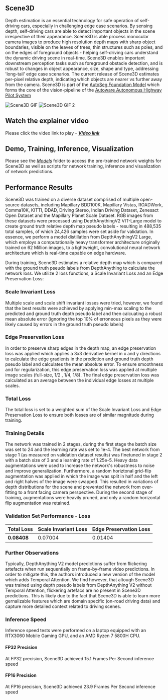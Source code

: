 ## Scene3D
Depth estimation is an essential technology for safe operation of self-driving cars, especially in challenging edge case scenarios. By sensing depth, self-driving cars are able to detect important objects in the scene irrespective of their appearance. Scene3D is able process monocular camera images to produce high resolution depth maps with sharp object boundaries, visible on the leaves of trees, thin structures such as poles, and on the edges of foreground objects - helping self-driving cars understand the dynamic driving scene in real-time. Scene3D enables important downstream perception tasks such as foreground obstacle detection, and is robust to changes in object appearance, size, shape and type, addressing 'long-tail' edge case scenarios. The current release of Scene3D estimates per-pixel relative depth, indicating which objects are nearer vs further away from the camera. Scene3D is part of the [AutoSeg Foundation Model](https://github.com/autowarefoundation/autoware.privately-owned-vehicles/tree/main/AutoSeg) which forms the core of the vision-pipeline of the [Autoware Autonomous Highway Pilot System](https://github.com/autowarefoundation/autoware.privately-owned-vehicles/tree/main)

![Scene3D GIF](../Media/Scene3D_GIF.gif) ![Scene3D GIF 2](../Media/Scene3D_GIF_2.gif)

## Watch the explainer video
Please click the video link to play - [***Video link***](https://drive.google.com/file/d/19E57_ECVF3ImMGY8TNmg7dqixH1ej8MB/view?usp=drive_link)

## Demo, Training, Inference, Visualization
Please see the [*Models*](https://github.com/autowarefoundation/autoware.privately-owned-vehicles/tree/main/Models) folder to access the pre-trained network weights for Scene3D as well as scripts for network training, inference and visualization of network predictions.

## Performance Results
Scene3D was trained on a diverse dataset comprised of multiple open-source datasets, including Mapillary BDD100K, Mapillary Vistas, ROADWork, Comma10K, KITTI, DDAD, Driving Stereo, Indian Driving Dataset, Zenesact Open Dataset and the Mapillary Planet Scale Dataset. RGB images from these datasets were processed using DepthAnythingV2 VIT-Large model to create ground truth relative depth map pseudo labels - resulting in 488,535 total samples, of which 24,426 samples were set aside for validation. In essence, we perform a model distillation from DepthAnythingV2 Large, which employs a computationally heavy transformer architecture originally trained on 62 Million images, to a lightweight, convolutional neural network architecture which is real-time capable on edge hardware.

During training, Scene3D estimates a relative depth map which is compared with the ground truth pseudo labels from DepthAnything to calculate the network loss. We utilize 2 loss functions, a Scale Invariant Loss and an Edge Preservation Loss:

### Scale Invariant Loss
Multiple scale and scale shift invariant losses were tried, however, we found that the best results were achieved by applying min-max scaling to the predicted and ground truth depth pseudo label and then calcuating a robust mean absolute error (ignoring the top 10% of erroneous pixels as they were likely caused by errors in the ground truth pseudo labels)

### Edge Preservation Loss
In order to preserve sharp edges in the depth map, an edge preservation loss was applied which applies a 3x3 derivative kernel in x and y directions to calculate the edge gradients in the prediction and ground truth depth pseudo label and calculates the mean absolute error. To ensure smoothness and for regularization, this edge preservation loss was applied at multiple image scales (full-size, 1/2 , 1/4, 1/8). The final edge preservation loss was calculated as an average between the individual edge losses at multiple scales.

### Total Loss
The total loss is set to a weighted sum of the Scale Invariant Loss and Edge Preservation Loss to ensure both losses are of similar magnitude during training.

### Training Details
The network was trained in 2 stages, during the first stage the batch size was set to 24 and the learning rate was set to 1e-4. The best network from stage 1 (as measured on validation dataset results) was finetuned in stage 2 with a batch size of 3 and a learning rate of 1.25e-5. Heavy data augmentations were used to increase the network's robustness to noise and improve generalization. Furthermore, a random horiztonal grid-flip augmentation was applied in which the image was split in half and the left and right halves of the image were swapped. This resulted in variations of depth distributions for the scene and prevented the network from over-fitting to a front facing camera perspective. During the second stage of training, augmentations were heavily pruned, and only a random horizontal flip augmentation was retained.

### Validation Set Performance - Loss
| Total Loss | Scale Invariant Loss | Edge Preservation Loss |
|------------|----------------------|------------------------|
| **0.08408** | 0.07004 | 0.01404 | 

### Further Observations
Typically, DepthAnything V2 model predictions suffer from flickering artefacts when run sequentially on frame-by-frame video predictions. In order to mitigate this, the authors introduced a new version of the model which adds Temporal Attention. We find however, that altough Scene3D was trained using depth pseudo labels from DepthAnything V2 without Temporal Attention, flickering artefacs are no present in Scene3D predictions. This is likely due to the fact that Scene3D is able to learn more gernalizable features which are domain specific (on-road driving data) and capture more detailed context related to driving scenes.

### Inference Speed
Inference speed tests were performed on a laptop equipped with an RTX3060 Mobile Gaming GPU, and an AMD Ryzen 7 5800H CPU. 

#### FP32 Precision
At FP32 precision, Scene3D achieved 15.1 Frames Per Second inference speed

#### FP16 Precision
At FP16 precision, Scene3D achieved 23.9 Frames Per Second inference speed